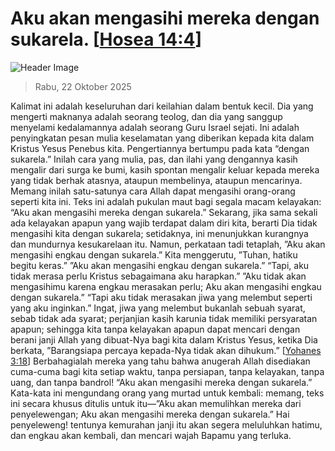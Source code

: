 
# Aku akan mengasihi mereka dengan sukarela. [[Hosea 14:4](http://alkitab.sabda.org/?Hosea%2014:4)]

![Header Image](https://alkitab.app/slice/sunrise.jpg)

> Rabu, 22 Oktober 2025

Kalimat ini adalah keseluruhan dari keilahian dalam bentuk kecil. Dia yang mengerti maknanya adalah seorang teolog, dan dia yang sanggup menyelami kedalamannya adalah seorang Guru Israel sejati. Ini adalah penyingkatan pesan mulia keselamatan yang diberikan kepada kita dalam Kristus Yesus Penebus kita. Pengertiannya bertumpu pada kata “dengan sukarela.” Inilah cara yang mulia, pas, dan ilahi yang dengannya kasih mengalir dari surga ke bumi, kasih spontan mengalir keluar kepada mereka yang tidak berhak atasnya, ataupun membelinya, ataupun mencarinya. Memang inilah satu-satunya cara Allah dapat mengasihi orang-orang seperti kita ini. Teks ini adalah pukulan maut bagi segala macam kelayakan: “Aku akan mengasihi mereka dengan sukarela.” Sekarang, jika sama sekali ada kelayakan apapun yang wajib terdapat dalam diri kita, berarti Dia tidak mengasihi kita dengan sukarela; setidaknya, ini menunjukkan kurangnya dan mundurnya kesukarelaan itu. Namun, perkataan tadi tetaplah, ”Aku akan mengasihi engkau dengan sukarela.” Kita menggerutu, ”Tuhan, hatiku begitu keras.” ”Aku akan mengasihi engkau dengan sukarela.” “Tapi, aku tidak merasa perlu Kristus sebagaimana aku harapkan.” ”Aku tidak akan mengasihimu karena engkau merasakan perlu; Aku akan mengasihi engkau dengan sukarela.” “Tapi aku tidak merasakan jiwa yang melembut seperti yang aku inginkan.” Ingat, jiwa yang melembut bukanlah sebuah syarat, sebab tidak ada syarat; perjanjian kasih karunia tidak memiliki persyaratan apapun; sehingga kita tanpa kelayakan apapun dapat mencari dengan berani janji Allah yang dibuat-Nya bagi kita dalam Kristus Yesus, ketika Dia berkata, ”Barangsiapa percaya kepada-Nya tidak akan dihukum.” [[Yohanes 3:18](http://alkitab.sabda.org/?Yohanes%203:18)] Berbahagialah mereka yang tahu bahwa anugerah Allah disediakan cuma-cuma bagi kita setiap waktu, tanpa persiapan, tanpa kelayakan, tanpa uang, dan tanpa bandrol! “Aku akan mengasihi mereka dengan sukarela.” Kata-kata ini mengundang orang yang murtad untuk kembali: memang, teks ini secara khusus ditulis untuk itu—”Aku akan memulihkan mereka dari penyelewengan; Aku akan mengasihi mereka dengan sukarela.” Hai penyeleweng! tentunya kemurahan janji itu akan segera meluluhkan hatimu, dan engkau akan kembali, dan mencari wajah Bapamu yang terluka.
    